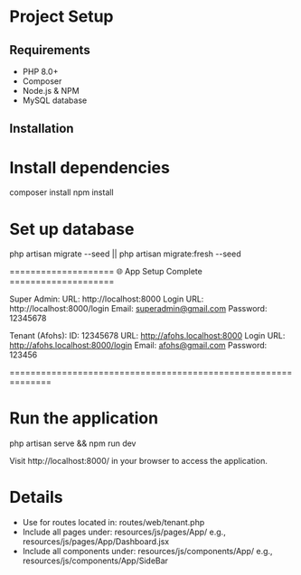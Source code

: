 # Project Setup

## Requirements

- PHP 8.0+
- Composer
- Node.js & NPM
- MySQL database

## Installation

# Install dependencies

composer install
npm install

# Set up database

php artisan migrate --seed || php artisan migrate:fresh --seed

==================== 🌐 App Setup Complete ====================

Super Admin:
URL: http://localhost:8000
Login URL: http://localhost:8000/login
Email: superadmin@gmail.com
Password: 12345678

Tenant (Afohs):
ID: 12345678
URL: http://afohs.localhost:8000
Login URL: http://afohs.localhost:8000/login
Email: afohs@gmail.com
Password: 123456

==============================================================

# Run the application

php artisan serve
&&
npm run dev

Visit http://localhost:8000/ in your browser to access the application.

# Details

- Use for routes located in: routes/web/tenant.php
- Include all pages under: resources/js/pages/App/
  e.g., resources/js/pages/App/Dashboard.jsx
- Include all components under: resources/js/components/App/
  e.g., resources/js/components/App/SideBar
